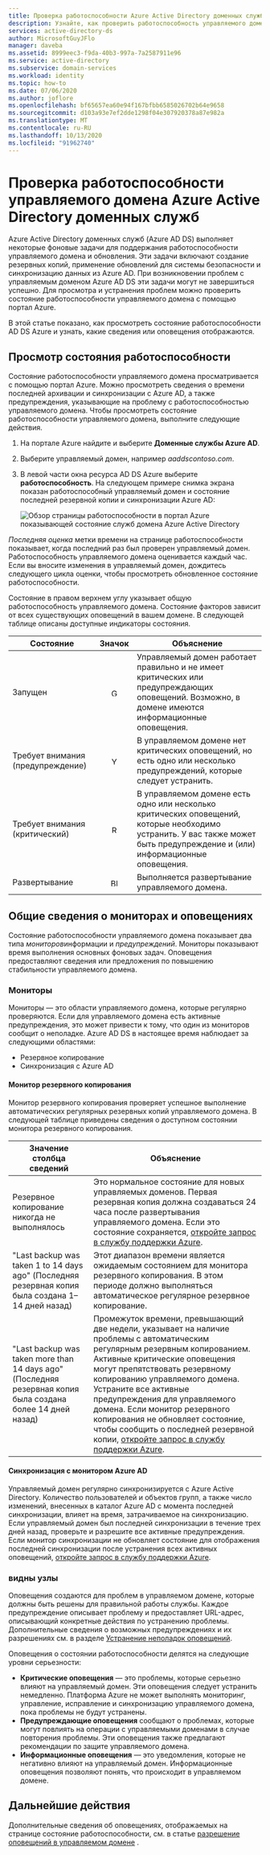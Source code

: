 ```yaml
---
title: Проверка работоспособности Azure Active Directory доменных служб | Документация Майкрософт
description: Узнайте, как проверить работоспособность управляемого домена Azure Active Directory доменных служб (Azure AD DS) и получить сведения о сообщениях о состоянии с помощью портал Azure.
services: active-directory-ds
author: MicrosoftGuyJFlo
manager: daveba
ms.assetid: 8999eec3-f9da-40b3-997a-7a2587911e96
ms.service: active-directory
ms.subservice: domain-services
ms.workload: identity
ms.topic: how-to
ms.date: 07/06/2020
ms.author: joflore
ms.openlocfilehash: bf65657ea60e94f167bfbb6585026702b64e9658
ms.sourcegitcommit: d103a93e7ef2dde1298f04e307920378a87e982a
ms.translationtype: MT
ms.contentlocale: ru-RU
ms.lasthandoff: 10/13/2020
ms.locfileid: "91962740"
---
```

# <a name="check-the-health-of-an-azure-active-directory-domain-services-managed-domain"></a>Проверка работоспособности управляемого домена Azure Active Directory доменных служб

Azure Active Directory доменных служб (Azure AD DS) выполняет некоторые фоновые задачи для поддержания работоспособности управляемого домена и обновления. Эти задачи включают создание резервных копий, применение обновлений для системы безопасности и синхронизацию данных из Azure AD. При возникновении проблем с управляемым доменом Azure AD DS эти задачи могут не завершиться успешно. Для просмотра и устранения проблем можно проверить состояние работоспособности управляемого домена с помощью портал Azure.

В этой статье показано, как просмотреть состояние работоспособности AD DS Azure и узнать, какие сведения или оповещения отображаются.

## <a name="view-the-health-status"></a>Просмотр состояния работоспособности

Состояние работоспособности управляемого домена просматривается с помощью портал Azure. Можно просмотреть сведения о времени последней архивации и синхронизации с Azure AD, а также предупреждения, указывающие на проблему с работоспособностью управляемого домена. Чтобы просмотреть состояние работоспособности управляемого домена, выполните следующие действия.

1. На портале Azure найдите и выберите **Доменные службы Azure AD**.
1. Выберите управляемый домен, например *aaddscontoso.com*.
1. В левой части окна ресурса AD DS Azure выберите **работоспособность**. На следующем примере снимка экрана показан работоспособный управляемый домен и состояние последней резервной копии и синхронизации Azure AD:

    ![Обзор страницы работоспособности в портал Azure показывающей состояние служб домена Azure Active Directory](./media/check-health/health-page.png)

*Последняя оценка* метки времени на странице работоспособности показывает, когда последний раз был проверен управляемый домен. Работоспособность управляемого домена оценивается каждый час. Если вы вносите изменения в управляемый домен, дождитесь следующего цикла оценки, чтобы просмотреть обновленное состояние работоспособности.

Состояние в правом верхнем углу указывает общую работоспособность управляемого домена. Состояние факторов зависит от всех существующих оповещений в вашем домене. В следующей таблице описаны доступные индикаторы состояния.

| Состояние | Значок | Объяснение |
| --- | :----: | --- |
| Запущен | <img src= "./media/active-directory-domain-services-alerts/running-icon.png" width = "15" alt="Green check mark for running"> | Управляемый домен работает правильно и не имеет критических или предупреждающих оповещений. Возможно, в домене имеются информационные оповещения. |
| Требует внимания (предупреждение) | <img src= "./media/active-directory-domain-services-alerts/warning-icon.png" width = "15" alt="Yellow exclamation mark for warning"> | В управляемом домене нет критических оповещений, но есть одно или несколько предупреждений, которые следует устранить. |
| Требует внимания (критический) | <img src= "./media/active-directory-domain-services-alerts/critical-icon.png" width = "15" alt="Red exclamation mark for critical"> | В управляемом домене есть одно или несколько критических оповещений, которые необходимо устранить. У вас также может быть предупреждение и (или) информационные оповещения. |
| Развертывание | <img src= "./media/active-directory-domain-services-alerts/deploying-icon.png" width = "15" alt="Blue circular arrows for deploying"> | Выполняется развертывание управляемого домена. |

## <a name="understand-monitors-and-alerts"></a>Общие сведения о мониторах и оповещениях

Состояние работоспособности управляемого домена показывает два типа *мониторов*информации и *предупреждений*. Мониторы показывают время выполнения основных фоновых задач. Оповещения предоставляют сведения или предложения по повышению стабильности управляемого домена.

### <a name="monitors"></a>Мониторы

Мониторы — это области управляемого домена, которые регулярно проверяются. Если для управляемого домена есть активные предупреждения, это может привести к тому, что один из мониторов сообщит о неполадке. Azure AD DS в настоящее время наблюдает за следующими областями:

* Резервное копирование
* Синхронизация с Azure AD

#### <a name="backup-monitor"></a>Монитор резервного копирования

Монитор резервного копирования проверяет успешное выполнение автоматических регулярных резервных копий управляемого домена. В следующей таблице приведены сведения о доступном состоянии монитора резервного копирования.

| Значение столбца сведений | Объяснение |
| --- | --- |
| Резервное копирование никогда не выполнялось | Это нормальное состояние для новых управляемых доменов. Первая резервная копия должна создаваться 24 часа после развертывания управляемого домена. Если это состояние сохраняется, [откройте запрос в службу поддержки Azure][azure-support]. |
| "Last backup was taken 1 to 14 days ago" (Последняя резервная копия была создана 1–14 дней назад) | Этот диапазон времени является ожидаемым состоянием для монитора резервного копирования. В этом периоде должно выполняться автоматическое регулярное резервное копирование. |
| "Last backup was taken more than 14 days ago" (Последняя резервная копия была создана более 14 дней назад) | Промежуток времени, превышающий две недели, указывает на наличие проблемы с автоматическим регулярным резервным копированием. Активные критические оповещения могут препятствовать резервному копированию управляемого домена. Устраните все активные предупреждения для управляемого домена. Если монитор резервного копирования не обновляет состояние, чтобы сообщить о последней резервной копии, [откройте запрос в службу поддержки Azure][azure-support]. |

#### <a name="synchronization-with-azure-ad-monitor"></a>Синхронизация с монитором Azure AD

Управляемый домен регулярно синхронизируется с Azure Active Directory. Количество пользователей и объектов групп, а также число изменений, внесенных в каталог Azure AD с момента последней синхронизации, влияет на время, затрачиваемое на синхронизацию. Если управляемый домен был последней синхронизации в течение трех дней назад, проверьте и разрешите все активные предупреждения. Если монитор синхронизации не обновляет состояние для отображения последней синхронизации после устранения всех активных оповещений, [откройте запрос в службу поддержки Azure][azure-support].

### <a name="alerts"></a>видны узлы

Оповещения создаются для проблем в управляемом домене, которые должны быть решены для правильной работы службы. Каждое предупреждение описывает проблему и предоставляет URL-адрес, описывающий конкретные действия по устранению проблемы. Дополнительные сведения о возможных предупреждениях и их разрешениях см. в разделе [Устранение неполадок оповещений](troubleshoot-alerts.md).

Оповещения о состоянии работоспособности делятся на следующие уровни серьезности:

 * **Критические оповещения** — это проблемы, которые серьезно влияют на управляемый домен. Эти оповещения следует устранить немедленно. Платформа Azure не может выполнять мониторинг, управление, исправление и синхронизацию управляемого домена, пока проблемы не будут устранены.
 * **Предупреждающие оповещения** сообщают о проблемах, которые могут повлиять на операции с управляемыми доменами в случае повторения проблемы. Эти оповещения также предлагают рекомендации по защите управляемого домена.
 * **Информационные оповещения** — это уведомления, которые не негативно влияют на управляемый домен. Информационные оповещения позволяют понять, что происходит в управляемом домене.

## <a name="next-steps"></a>Дальнейшие действия

Дополнительные сведения об оповещениях, отображаемых на странице состояние работоспособности, см. в статье [разрешение оповещений в управляемом домене][troubleshoot-alerts] .

<!-- INTERNAL LINKS -->
[azure-support]: ../active-directory/fundamentals/active-directory-troubleshooting-support-howto.md
[troubleshoot-alerts]: troubleshoot-alerts.md

